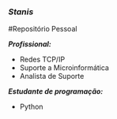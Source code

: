 ### ***Stanis***
#Repositório Pessoal

***Profissional:***
- Redes TCP/IP
- Suporte a Microinformática
- Analista de Suporte

***Estudante de programação:***
- Python
